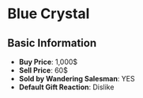 # Blue Crystal

## Basic Information

- **Buy Price**: 1,000$
- **Sell Price**: 60$
- **Sold by Wandering Salesman**: YES
- **Default Gift Reaction**: Dislike